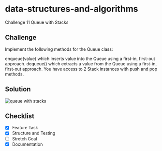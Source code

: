 # data-structures-and-algorithms
Challenge 11 Queue with Stacks

## Challenge
Implement the following methods for the Queue class:

enqueue(value) which inserts value into the Queue using a first-in, first-out approach.
dequeue() which extracts a value from the Queue using a first-in, first-out approach.
You have access to 2 Stack instances with push and pop methods.

## Solution
![queue with stacks](assests/queue-with-stacks-whiteboard.jpg)

## Checklist
- [x] Feature Task
- [x] Structure and Testing
- [ ] Stretch Goal
- [x] Documentation